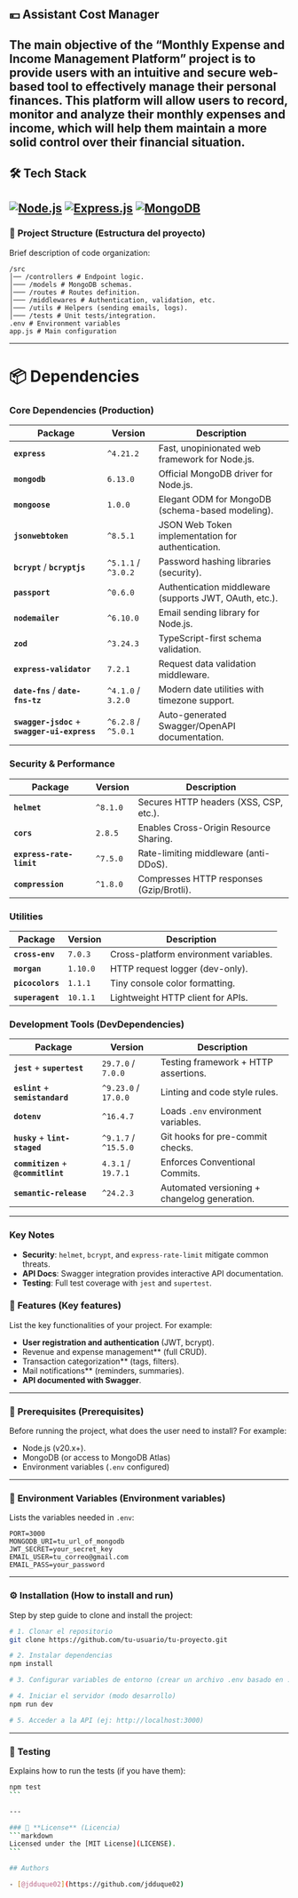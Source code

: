 ## 💴 Assistant Cost Manager

The main objective of the “Monthly Expense and Income Management Platform” project is to provide users with an intuitive and secure web-based tool to effectively manage their personal finances. This platform will allow users to record, monitor and analyze their monthly expenses and income, which will help them maintain a more solid control over their financial situation.
---
## 🛠 Tech Stack
[![Node.js](https://img.shields.io/badge/Node.js-20.x%2B-green)](https://nodejs.org/)
[![Express.js](https://img.shields.io/badge/Express.js-4.x-lightgrey)](https://expressjs.com/)
[![MongoDB](https://img.shields.io/badge/MongoDB-Atlas-blue)](https://www.mongodb.com/atlas)
---

### 📂 **Project Structure** (Estructura del proyecto)

Brief description of code organization:
```plaintext
/src
│── /controllers # Endpoint logic.
│─── /models # MongoDB schemas.
│─── /routes # Routes definition.
│─── /middlewares # Authentication, validation, etc.
│─── /utils # Helpers (sending emails, logs).
│─── /tests # Unit tests/integration.
.env # Environment variables
app.js # Main configuration
```

---

# 📦 Dependencies

### **Core Dependencies (Production)**
| Package | Version | Description |
|---------|---------|-------------|
| **`express`** | `^4.21.2` | Fast, unopinionated web framework for Node.js. |
| **`mongodb`** | `6.13.0` | Official MongoDB driver for Node.js. |
| **`mongoose`** | `1.0.0` | Elegant ODM for MongoDB (schema-based modeling). |
| **`jsonwebtoken`** | `^8.5.1` | JSON Web Token implementation for authentication. |
| **`bcrypt`** / **`bcryptjs`** | `^5.1.1` / `^3.0.2` | Password hashing libraries (security). |
| **`passport`** | `^0.6.0` | Authentication middleware (supports JWT, OAuth, etc.). |
| **`nodemailer`** | `^6.10.0` | Email sending library for Node.js. |
| **`zod`** | `^3.24.3` | TypeScript-first schema validation. |
| **`express-validator`** | `7.2.1` | Request data validation middleware. |
| **`date-fns`** / **`date-fns-tz`** | `^4.1.0` / `3.2.0` | Modern date utilities with timezone support. |
| **`swagger-jsdoc`** + **`swagger-ui-express`** | `^6.2.8` / `^5.0.1` | Auto-generated Swagger/OpenAPI documentation. |

### **Security & Performance**
| Package | Version | Description |
|---------|---------|-------------|
| **`helmet`** | `^8.1.0` | Secures HTTP headers (XSS, CSP, etc.). |
| **`cors`** | `2.8.5` | Enables Cross-Origin Resource Sharing. |
| **`express-rate-limit`** | `^7.5.0` | Rate-limiting middleware (anti-DDoS). |
| **`compression`** | `^1.8.0` | Compresses HTTP responses (Gzip/Brotli). |

### **Utilities**
| Package | Version | Description |
|---------|---------|-------------|
| **`cross-env`** | `7.0.3` | Cross-platform environment variables. |
| **`morgan`** | `1.10.0` | HTTP request logger (dev-only). |
| **`picocolors`** | `1.1.1` | Tiny console color formatting. |
| **`superagent`** | `10.1.1` | Lightweight HTTP client for APIs. |

### **Development Tools (DevDependencies)**
| Package | Version | Description |
|---------|---------|-------------|
| **`jest`** + **`supertest`** | `29.7.0` / `7.0.0` | Testing framework + HTTP assertions. |
| **`eslint`** + **`semistandard`** | `^9.23.0` / `17.0.0` | Linting and code style rules. |
| **`dotenv`** | `^16.4.7` | Loads `.env` environment variables. |
| **`husky`** + **`lint-staged`** | `^9.1.7` / `^15.5.0` | Git hooks for pre-commit checks. |
| **`commitizen`** + **`@commitlint`** | `4.3.1` / `19.7.1` | Enforces Conventional Commits. |
| **`semantic-release`** | `^24.2.3` | Automated versioning + changelog generation. |

---

### **Key Notes**
- **Security**: `helmet`, `bcrypt`, and `express-rate-limit` mitigate common threats.
- **API Docs**: Swagger integration provides interactive API documentation.
- **Testing**: Full test coverage with `jest` and `supertest`.

### 🚀 **Features** (Key features)
List the key functionalities of your project. For example:
- **User registration and authentication** (JWT, bcrypt).
- Revenue and expense management** (full CRUD).
- Transaction categorization** (tags, filters).
- Mail notifications** (reminders, summaries).
- **API documented with Swagger**.

---

### 📌 **Prerequisites** (Prerequisites)
Before running the project, what does the user need to install? For example:
- Node.js (v20.x+).
- MongoDB (or access to MongoDB Atlas)
- Environment variables (`.env` configured)

---

### 📄 **Environment Variables** (Environment variables)
Lists the variables needed in `.env`:
```env
PORT=3000
MONGODB_URI=tu_url_of_mongodb
JWT_SECRET=your_secret_key
EMAIL_USER=tu_correo@gmail.com
EMAIL_PASS=your_password
```
---

### ⚙️ **Installation** (How to install and run)
Step by step guide to clone and install the project:
```bash
# 1. Clonar el repositorio
git clone https://github.com/tu-usuario/tu-proyecto.git

# 2. Instalar dependencias
npm install

# 3. Configurar variables de entorno (crear un archivo .env basado en .env.example)

# 4. Iniciar el servidor (modo desarrollo)
npm run dev

# 5. Acceder a la API (ej: http://localhost:3000)
```
---

### 🧪 **Testing**
Explains how to run the tests (if you have them):
````bash
npm test
```

---

### 📜 **License** (Licencia)
```markdown
Licensed under the [MIT License](LICENSE).
```

## Authors

- [@jdduque02](https://github.com/jdduque02)

